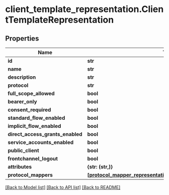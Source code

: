 # client_template_representation.ClientTemplateRepresentation

## Properties
Name | Type | Description | Notes
------------ | ------------- | ------------- | -------------
**id** | **str** |  | [optional] 
**name** | **str** |  | [optional] 
**description** | **str** |  | [optional] 
**protocol** | **str** |  | [optional] 
**full_scope_allowed** | **bool** |  | [optional] 
**bearer_only** | **bool** |  | [optional] 
**consent_required** | **bool** |  | [optional] 
**standard_flow_enabled** | **bool** |  | [optional] 
**implicit_flow_enabled** | **bool** |  | [optional] 
**direct_access_grants_enabled** | **bool** |  | [optional] 
**service_accounts_enabled** | **bool** |  | [optional] 
**public_client** | **bool** |  | [optional] 
**frontchannel_logout** | **bool** |  | [optional] 
**attributes** | **{str: (str,)}** |  | [optional] 
**protocol_mappers** | [**[protocol_mapper_representation.ProtocolMapperRepresentation]**](ProtocolMapperRepresentation.md) |  | [optional] 

[[Back to Model list]](../README.md#documentation-for-models) [[Back to API list]](../README.md#documentation-for-api-endpoints) [[Back to README]](../README.md)


